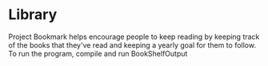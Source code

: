 # Library
Project Bookmark helps encourage people to keep reading by keeping track of the books that they've read and keeping a yearly goal
for them to follow. To run the program, compile and run BookShelfOutput
